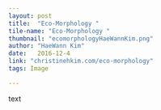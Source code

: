 ```yaml
---
layout: post
title:  "Eco-Morphology "
tile-name: "Eco-Morphology "
thumbnail: "ecomorphologyHaeWannKim.png"
author: "HaeWann Kim"
date:   2016-12-4
link: "christinehkim.com/eco-morphology"
tags: Image

---
```


text